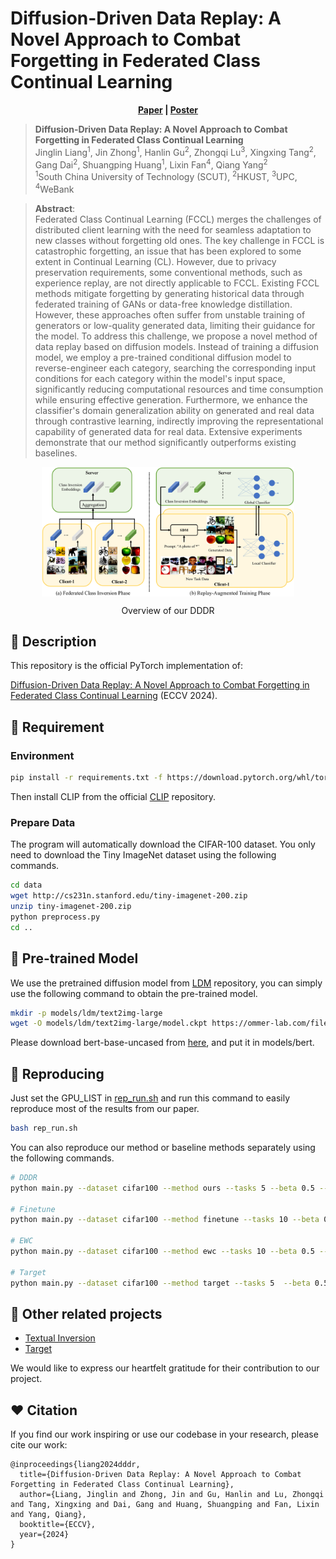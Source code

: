 # Diffusion-Driven Data Replay: A Novel Approach to Combat Forgetting in Federated Class Continual Learning

 <p align='center'>
  <b>
    <a href="">Paper</a>
    |
    <a href="">Poster</a>
  </b>
</p> 

> **Diffusion-Driven Data Replay: A Novel Approach to Combat Forgetting in Federated Class Continual Learning**<br>
> Jinglin Liang<sup>1</sup>, Jin Zhong<sup>1</sup>, Hanlin Gu<sup>2</sup>, Zhongqi Lu<sup>3</sup>, Xingxing Tang<sup>2</sup>, Gang Dai<sup>2</sup>, Shuangping Huang<sup>1</sup>, Lixin Fan<sup>4</sup>, Qiang Yang<sup>2</sup> <br>
> <sup>1</sup>South China University of Technology (SCUT), <sup>2</sup>HKUST, <sup>3</sup>UPC, <sup>4</sup>WeBank

>**Abstract**: <br>
> Federated Class Continual Learning (FCCL) merges the challenges of distributed client learning with the need for seamless adaptation to new classes without forgetting old ones. The key challenge in FCCL is catastrophic forgetting, an issue that has been explored to some extent in Continual Learning (CL). However, due to privacy preservation requirements, some conventional methods, such as experience replay, are not directly applicable to FCCL. Existing FCCL methods mitigate forgetting by generating historical data through federated training of GANs or data-free knowledge distillation. However, these approaches often suffer from unstable training of generators or low-quality generated data, limiting their guidance for the model. To address this challenge, we propose a novel method of data replay based on diffusion models. Instead of training a diffusion model, we employ a pre-trained conditional diffusion model to reverse-engineer each category, searching the corresponding input conditions for each category within the model's input space, significantly reducing computational resources and time consumption while ensuring effective generation. Furthermore, we enhance the classifier's domain generalization ability on generated and real data through contrastive learning, indirectly improving the representational capability of generated data for real data. Extensive experiments demonstrate that our method significantly outperforms existing baselines.

<div style="display: flex; flex-direction: column; align-items: center; ">
<img src="imgs/fig-overview.png" style="width: 80%;">
</div>
<p align="center" style="margin-bottom: 10px;">
Overview of our DDDR
</p>

## 📢 Description
This repository is the official PyTorch implementation of:

[Diffusion-Driven Data Replay: A Novel Approach to Combat Forgetting in Federated Class Continual Learning]() (ECCV 2024).

## 🔨 Requirement
### Environment
```bash
pip install -r requirements.txt -f https://download.pytorch.org/whl/torch_stable.html
```
Then install CLIP from the official [CLIP](https://github.com/openai/CLIP) repository.

### Prepare Data
The program will automatically download the CIFAR-100 dataset. You only need to download the Tiny ImageNet dataset using the following commands.
```bash
cd data
wget http://cs231n.stanford.edu/tiny-imagenet-200.zip
unzip tiny-imagenet-200.zip
python preprocess.py
cd ..
```

## 🍔 Pre-trained Model
We use the pretrained diffusion model from [LDM](https://github.com/CompVis/latent-diffusion) repository, you can simply use the following command to obtain the pre-trained model.
```bash
mkdir -p models/ldm/text2img-large
wget -O models/ldm/text2img-large/model.ckpt https://ommer-lab.com/files/latent-diffusion/nitro/txt2img-f8-large/model.ckpt
```

Please download bert-base-uncased from [here](https://huggingface.co/google-bert/bert-base-uncased), and put it in models/bert.

## 🚀 Reproducing
Just set the GPU_LIST in [rep_run.sh](https://github.com/jinglin-liang/DDDR/blob/master/rep_run.sh) and run this command to easily reproduce most of the results from our paper.
```bash
bash rep_run.sh
```

You can also reproduce our method or baseline methods separately using the following commands.
```bash
# DDDR
python main.py --dataset cifar100 --method ours --tasks 5 --beta 0.5 --seed 2024

# Finetune
python main.py --dataset cifar100 --method finetune --tasks 10 --beta 0.5 --seed 2024

# EWC
python main.py --dataset cifar100 --method ewc --tasks 10 --beta 0.5 --seed 2024

# Target
python main.py --dataset cifar100 --method target --tasks 5  --beta 0.5 --seed 2024 --w_kd 25
```

## 🏰 Other related projects
- [Textual Inversion](https://github.com/rinongal/textual_inversion)
- [Target](https://github.com/zj-jayzhang/Federated-Class-Continual-Learning)

We would like to express our heartfelt gratitude for their contribution to our project.

## ❤️ Citation
If you find our work inspiring or use our codebase in your research, please cite our work:
```
@inproceedings{liang2024dddr,
  title={Diffusion-Driven Data Replay: A Novel Approach to Combat Forgetting in Federated Class Continual Learning},
  author={Liang, Jinglin and Zhong, Jin and Gu, Hanlin and Lu, Zhongqi and Tang, Xingxing and Dai, Gang and Huang, Shuangping and Fan, Lixin and Yang, Qiang},
  booktitle={ECCV},
  year={2024}
}
```